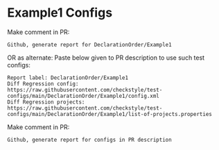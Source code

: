 # Example1 Configs
Make comment in PR:
```
Github, generate report for DeclarationOrder/Example1
```
OR as alternate:
Paste below given to PR description to use such test configs:
```
Report label: DeclarationOrder/Example1
Diff Regression config: https://raw.githubusercontent.com/checkstyle/test-configs/main/DeclarationOrder/Example1/config.xml
Diff Regression projects: https://raw.githubusercontent.com/checkstyle/test-configs/main/DeclarationOrder/Example1/list-of-projects.properties
```
Make comment in PR:
```
Github, generate report for configs in PR description
```
